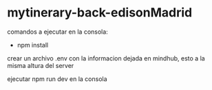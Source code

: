 # mytinerary-back-edisonMadrid

comandos a ejecutar en la consola:
- npm install 

crear un archivo .env con la informacion dejada en mindhub, esto a la misma altura del server

ejecutar npm run dev en la consola




